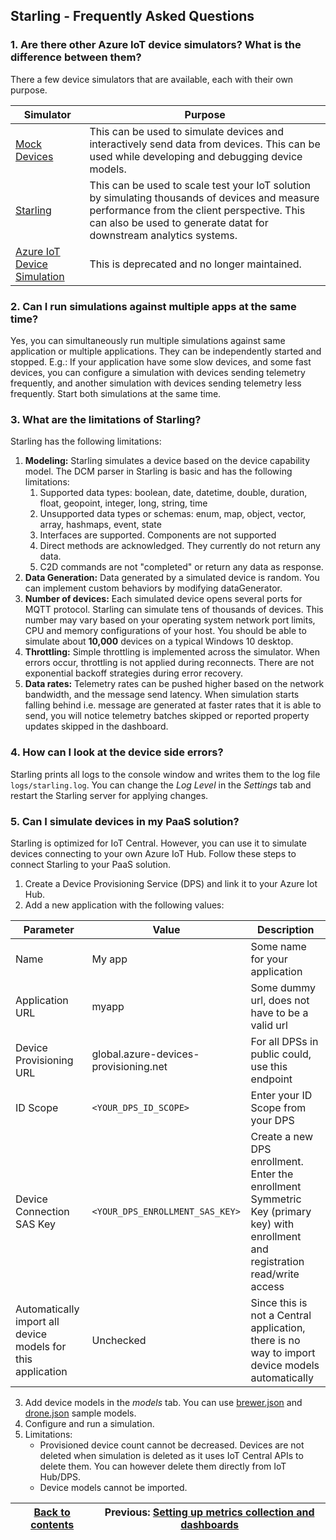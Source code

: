 ## Starling - Frequently Asked Questions ##

### 1. Are there other Azure IoT device simulators? What is the difference between them? ###
There a few device simulators that are available, each with their own purpose.

Simulator                        | Purpose
---------------------------------|---------------------------------------------------------------------------------
[Mock Devices](https://github.com/codetunez/mock-devices) | This can be used to simulate devices and interactively send data from devices. This can be used while developing and debugging device models.
[Starling](https://github.com/iot-for-all/starling) | This can be used to scale test your IoT solution by simulating thousands of devices and measure performance from the client perspective. This can also be used to generate datat for downstream analytics systems. 
[Azure IoT Device Simulation](https://github.com/Azure/azure-iot-pcs-device-simulation) | This is deprecated and no longer maintained.

### 2. Can I run simulations against multiple apps at the same time? ###
Yes, you can simultaneously run multiple simulations against same application or multiple applications.
They can be independently started and stopped. E.g.: If your application have some slow devices, and some fast devices,
you can configure a simulation with devices sending telemetry frequently, and another simulation with devices sending
telemetry less frequently. Start both simulations at the same time. 

### 3. What are the limitations of Starling? ###
Starling has the following limitations:
1. **Modeling:** Starling simulates a device based on the device capability model. The DCM parser in Starling
   is basic and has the following limitations:
    1. Supported data types: boolean, date, datetime, double, duration, float, geopoint, integer, long, string, time
    2. Unsupported data types or schemas:  enum, map, object, vector, array, hashmaps, event, state
    3. Interfaces are supported. Components are not supported
    4. Direct methods are acknowledged. They currently do not return any data.
    5. C2D commands are not "completed" or return any data as response.
2. **Data Generation:** Data generated by a simulated device is random. You can implement custom behaviors by
   modifying dataGenerator.
3. **Number of devices:** Each simulated device opens several ports for MQTT protocol. Starling can simulate tens of
   thousands of devices. This number may vary based on your operating system network port limits,
   CPU and memory configurations of your host. You should be able to simulate about **10,000** devices on a typical
   Windows 10 desktop. 
4. **Throttling:** Simple throttling is implemented across the simulator. When errors occur, throttling is not
   applied during reconnects. There are not exponential backoff strategies during error recovery.
5. **Data rates:** Telemetry rates can be pushed higher based on the network bandwidth, and the message send latency.
   When simulation starts falling behind i.e. message are generated at faster rates that it is able to send, you will
   notice telemetry batches skipped or reported property updates skipped in the dashboard. 
   
### 4. How can I look at the device side errors? ###
Starling prints all logs to the console window and writes them to the log file `logs/starling.log`.
You can change the *Log Level* in the *Settings* tab and restart the Starling server for applying changes. 

### 5. Can I simulate devices in my PaaS solution? ###
Starling is optimized for IoT Central. However, you can use it to simulate devices connecting to your own Azure IoT Hub.
Follow these steps to connect Starling to your PaaS solution.
1. Create a Device Provisioning Service (DPS) and link it to your Azure Iot Hub.
2. Add a new application with the following values:

Parameter                 | Value                                 | Description
--------------------------|---------------------------------------|-------------------
Name                      | My app                                | Some name for your application
Application URL           | myapp                                 | Some dummy url, does not have to be a valid url
Device Provisioning URL   | global.azure-devices-provisioning.net | For all DPSs in public could, use this endpoint
ID Scope                  | `<YOUR_DPS_ID_SCOPE>`                 | Enter your ID Scope from your DPS
Device Connection SAS Key | `<YOUR_DPS_ENROLLMENT_SAS_KEY>`       | Create a new DPS enrollment. Enter the enrollment Symmetric Key (primary key) with enrollment and registration read/write access
Automatically import all device models for this application | Unchecked | Since this is not a Central application, there is no way to import device models automatically

3. Add device models in the *models* tab. You can use [brewer.json](./brewer.json) and [drone.json](./drone.json) sample models.
4. Configure and run a simulation.
5. Limitations:
   * Provisioned device count cannot be decreased. Devices are not deleted when simulation is deleted as it uses
   IoT Central APIs to delete them. You can however delete them directly from IoT Hub/DPS.
   * Device models cannot be imported.

[Back to contents](../README.md)| Previous: [Setting up metrics collection and dashboards](metrics.md)
---------------------------------|----------------------------

